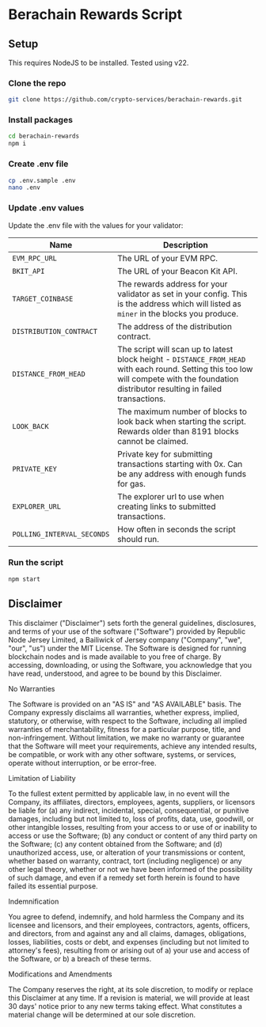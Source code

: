# Berachain Rewards Script

## Setup

This requires NodeJS to be installed. Tested using v22.

### Clone the repo

```sh
git clone https://github.com/crypto-services/berachain-rewards.git
```

### Install packages

```sh
cd berachain-rewards
npm i
```

### Create .env file

```sh
cp .env.sample .env
nano .env
```

### Update .env values

Update the .env file with the values for your validator:

| **Name**                   | **Description**                                                                                                                                                                            |
| -------------------------- | ------------------------------------------------------------------------------------------------------------------------------------------------------------------------------------------ |
| `EVM_RPC_URL`              | The URL of your EVM RPC.                                                                                                                                                                   |
| `BKIT_API`                 | The URL of your Beacon Kit API.                                                                                                                                                            |
| `TARGET_COINBASE`          | The rewards address for your validator as set in your config. This is the address which will listed as `miner` in the blocks you produce.                                                  |
| `DISTRIBUTION_CONTRACT`    | The address of the distribution contract.                                                                                                                                                  |
| `DISTANCE_FROM_HEAD`       | The script will scan up to latest block height - `DISTANCE_FROM_HEAD` with each round. Setting this too low will compete with the foundation distributor resulting in failed transactions. |
| `LOOK_BACK`                | The maximum number of blocks to look back when starting the script. Rewards older than 8191 blocks cannot be claimed.                                                                      |
| `PRIVATE_KEY`              | Private key for submitting transactions starting with 0x. Can be any address with enough funds for gas.                                                                                    |
| `EXPLORER_URL`             | The explorer url to use when creating links to submitted transactions.                                                                                                                     |
| `POLLING_INTERVAL_SECONDS` | How often in seconds the script should run.                                                                                                                                                |

### Run the script

```sh
npm start
```

## Disclaimer

This disclaimer ("Disclaimer") sets forth the general guidelines, disclosures, and terms of your use of the software ("Software") provided by Republic Node Jersey Limited, a Bailiwick of Jersey company ("Company", "we", "our", "us") under the MIT License. The Software is designed for running blockchain nodes and is made available to you free of charge. By accessing, downloading, or using the Software, you acknowledge that you have read, understood, and agree to be bound by this Disclaimer.

No Warranties

The Software is provided on an "AS IS" and "AS AVAILABLE" basis. The Company expressly disclaims all warranties, whether express, implied, statutory, or otherwise, with respect to the Software, including all implied warranties of merchantability, fitness for a particular purpose, title, and non-infringement. Without limitation, we make no warranty or guarantee that the Software will meet your requirements, achieve any intended results, be compatible, or work with any other software, systems, or services, operate without interruption, or be error-free.

Limitation of Liability

To the fullest extent permitted by applicable law, in no event will the Company, its affiliates, directors, employees, agents, suppliers, or licensors be liable for (a) any indirect, incidental, special, consequential, or punitive damages, including but not limited to, loss of profits, data, use, goodwill, or other intangible losses, resulting from your access to or use of or inability to access or use the Software; (b) any conduct or content of any third party on the Software; (c) any content obtained from the Software; and (d) unauthorized access, use, or alteration of your transmissions or content, whether based on warranty, contract, tort (including negligence) or any other legal theory, whether or not we have been informed of the possibility of such damage, and even if a remedy set forth herein is found to have failed its essential purpose.

Indemnification

You agree to defend, indemnify, and hold harmless the Company and its licensee and licensors, and their employees, contractors, agents, officers, and directors, from and against any and all claims, damages, obligations, losses, liabilities, costs or debt, and expenses (including but not limited to attorney's fees), resulting from or arising out of a) your use and access of the Software, or b) a breach of these terms.

Modifications and Amendments

The Company reserves the right, at its sole discretion, to modify or replace this Disclaimer at any time. If a revision is material, we will provide at least 30 days' notice prior to any new terms taking effect. What constitutes a material change will be determined at our sole discretion.
